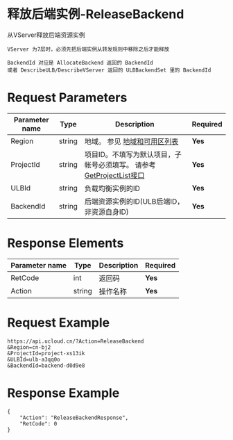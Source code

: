 # 释放后端实例-ReleaseBackend

从VServer释放后端资源实例

```
VServer 为7层时，必须先把后端实例从转发规则中移除之后才能释放

BackendId 对应是 AllocateBackend 返回的 BackendId 
或者 DescribeULB/DescribeVServer 返回的 ULBBackendSet 里的 BackendId
```

# Request Parameters
|Parameter name|Type|Description|Required|
|---|---|---|---|
|Region|string|地域。 参见 [地域和可用区列表](api/summary/regionlist)|**Yes**|
|ProjectId|string|项目ID。不填写为默认项目，子帐号必须填写。 请参考[GetProjectList接口](api/summary/get_project_list)|**Yes**|
|ULBId|string|负载均衡实例的ID|**Yes**|
|BackendId|string|后端资源实例的ID(ULB后端ID，非资源自身ID)|**Yes**|

# Response Elements
|Parameter name|Type|Description|Required|
|---|---|---|---|
|RetCode|int|返回码|**Yes**|
|Action|string|操作名称|**Yes**|

# Request Example
```
https://api.ucloud.cn/?Action=ReleaseBackend
&Region=cn-bj2
&ProjectId=project-xs13ik
&ULBId=ulb-a3qq0o
&BackendId=backend-d0d9e8
```

# Response Example
```
{
    "Action": "ReleaseBackendResponse", 
    "RetCode": 0
}
```


